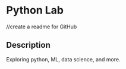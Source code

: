 # Python Lab

//create a readme for GitHub

## Description

Exploring python, ML, data science, and more.

